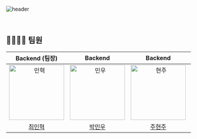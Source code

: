 ![header](https://capsule-render.vercel.app/api?type=waving&color=0:FF7400,100:FFAA00&height=200&section=header&text=StackOverFlow&fontSize=70&fontColor=272622)

<br/>

## 👨‍👨‍👧‍👧 팀원

|                                     Backend (팀장)                                      |                                         Backend                                         |                                         Backend                                         |                                          Frontend                                          |                                         Frontend                                          |                                         Frontend                                          |
| :--------------------------------------------------------------------------------------: | :--------------------------------------------------------------------------------------: | :--------------------------------------------------------------------------------------: | :---------------------------------------------------------------------------------------: | :--------------------------------------------------------------------------------------: | :--------------------------------------------------------------------------------------: |
| <img src="https://user-images.githubusercontent.com/110887604/210201911-f7ba2df5-135b-4b4a-b063-fc4ae8820a58.jpg" width=150px alt="민혁"/> | <img src="https://user-images.githubusercontent.com/110887604/210201933-fbb36310-1ad0-4f65-8d87-245b42f77211.jpg" width=150px alt="민우"/> | <img src="https://user-images.githubusercontent.com/110887604/210201950-01c6a53b-8042-4289-8d75-e7162211b715.jpg" width=150px alt="현주"/> | <img src="https://user-images.githubusercontent.com/110887604/210201982-8a59bbad-973d-450f-9a13-b5e39f640833.jpg" width=150px alt="준호"/> | <img src="https://user-images.githubusercontent.com/110887604/210202068-f5e39305-7309-4cef-9cf6-ca50011ae23a.jpg" width=150px alt="동훈"/> | <img src="https://user-images.githubusercontent.com/110887604/210202036-b4191105-05ba-4911-b761-a6376649ae7a.jpg" width=150px alt="헌진"/> |
|                          [최민혁](https://github.com/jackcmh1)                          |                           [박민우](https://github.com/MWJOB)                           |                          [주현주](https://github.com/Joo614)                           |                           [최준호](https://github.com/junpotatoes)                            |                          [김동훈](https://github.com/kimdong-hun)                          |                          [하헌진](https://github.com/gkgjswls)                          |

<br/>
